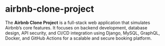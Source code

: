 # airbnb-clone-project
The **Airbnb Clone Project** is a full-stack web application that simulates Airbnb’s core features. It focuses on backend development, database design, API security, and CI/CD integration using Django, MySQL, GraphQL, Docker, and GitHub Actions for a scalable and secure booking platform.
